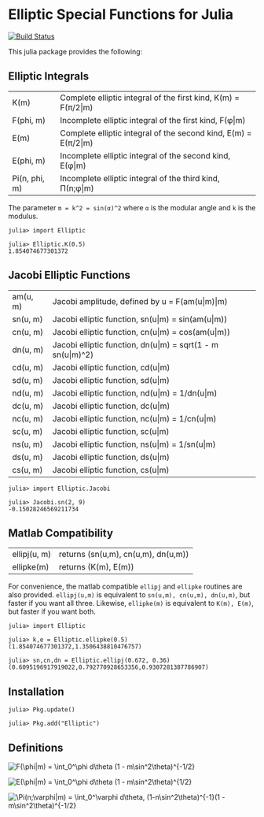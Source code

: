 Elliptic Special Functions for Julia
====================================

[![Build Status](https://travis-ci.org/nolta/Elliptic.jl.svg?branch=master)](https://travis-ci.org/nolta/Elliptic.jl)

This julia package provides the following:

Elliptic Integrals
------------------

<table>
  <tr>
    <td>K(m)</td>
    <td>Complete elliptic integral of the first kind, K(m) = F(π/2|m)</td>
  </tr>
  <tr>
    <td>F(phi, m)</td>
    <td>Incomplete elliptic integral of the first kind, F(φ|m)</td>
  </tr>
  <tr>
    <td>E(m)</td>
    <td>Complete elliptic integral of the second kind, E(m) = E(π/2|m)</td>
  </tr>
  <tr>
    <td>E(phi, m)</td>
    <td>Incomplete elliptic integral of the second kind, E(φ|m)</td>
  </tr>
  <tr>
    <td>Pi(n, phi, m)</td>
    <td>Incomplete elliptic integral of the third kind, Π(n;φ|m)</td>
  </tr>
</table>

The parameter `m = k^2 = sin(α)^2` where `α` is the modular angle and `k` is the modulus.

```jlcon
julia> import Elliptic

julia> Elliptic.K(0.5)
1.854074677301372
```

Jacobi Elliptic Functions
-------------------------

<table>
  <tr>
    <td>am(u, m)</td>
    <td>Jacobi amplitude, defined by u = F(am(u|m)|m)</td>
  </tr>
  <tr>
    <td>sn(u, m)</td>
    <td>Jacobi elliptic function, sn(u|m) = sin(am(u|m))</td>
  </tr>
  <tr>
    <td>cn(u, m)</td>
    <td>Jacobi elliptic function, cn(u|m) = cos(am(u|m))</td>
  </tr>
  <tr>
    <td>dn(u, m)</td>
    <td>Jacobi elliptic function, dn(u|m) = sqrt(1 - m sn(u|m)^2)</td>
  </tr>

  <tr>
    <td>cd(u, m)</td>
    <td>Jacobi elliptic function, cd(u|m)</td>
  </tr>
  <tr>
    <td>sd(u, m)</td>
    <td>Jacobi elliptic function, sd(u|m)</td>
  </tr>
  <tr>
    <td>nd(u, m)</td>
    <td>Jacobi elliptic function, nd(u|m) = 1/dn(u|m)</td>
  </tr>

  <tr>
    <td>dc(u, m)</td>
    <td>Jacobi elliptic function, dc(u|m)</td>
  </tr>
  <tr>
    <td>nc(u, m)</td>
    <td>Jacobi elliptic function, nc(u|m) = 1/cn(u|m)</td>
  </tr>
  <tr>
    <td>sc(u, m)</td>
    <td>Jacobi elliptic function, sc(u|m)</td>
  </tr>

  <tr>
    <td>ns(u, m)</td>
    <td>Jacobi elliptic function, ns(u|m) = 1/sn(u|m)</td>
  </tr>
  <tr>
    <td>ds(u, m)</td>
    <td>Jacobi elliptic function, ds(u|m)</td>
  </tr>
  <tr>
    <td>cs(u, m)</td>
    <td>Jacobi elliptic function, cs(u|m)</td>
  </tr>
</table>

```jlcon
julia> import Elliptic.Jacobi

julia> Jacobi.sn(2, 9)
-0.15028246569211734
```

Matlab Compatibility
--------------------

<table>
  <tr>
    <td>ellipj(u, m)</td>
    <td>returns (sn(u,m), cn(u,m), dn(u,m))</td>
  </tr>
  <tr>
    <td>ellipke(m)</td>
    <td>returns (K(m), E(m))</td>
  </tr>
</table>

For convenience, the matlab compatible `ellipj` and `ellipke` routines are
also provided. `ellipj(u,m)` is equivalent to `sn(u,m), cn(u,m), dn(u,m)`,
but faster if you want all three. Likewise, `ellipke(m)` is equivalent to
`K(m), E(m)`, but faster if you want both.

```jlcon
julia> import Elliptic

julia> k,e = Elliptic.ellipke(0.5)
(1.854074677301372,1.3506438810476757)

julia> sn,cn,dn = Elliptic.ellipj(0.672, 0.36)
(0.6095196917919022,0.792770928653356,0.9307281387786907)
```

Installation
------------

```jlcon
julia> Pkg.update()

julia> Pkg.add("Elliptic")
```

Definitions
-----------

![F(\phi|m) = \int_0^\phi d\theta (1 - m\sin^2\theta)^{-1/2}](http://mathurl.com/av9eou5.png)

![E(\phi|m) = \int_0^\phi d\theta (1 - m\sin^2\theta)^{1/2}](http://mathurl.com/al2zsok.png)

![\Pi(n;\varphi|m) = \int_0^\varphi d\theta\, (1-n\sin^2\theta)^{-1}(1 - m\sin^2\theta)^{-1/2}](http://mathurl.com/bzsx5tw.png)
